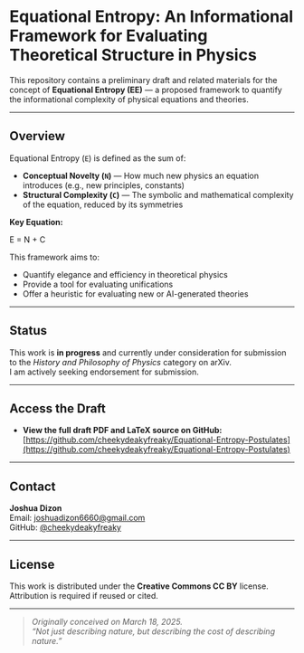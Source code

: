 # Equational Entropy: An Informational Framework for Evaluating Theoretical Structure in Physics

This repository contains a preliminary draft and related materials for the concept of **Equational Entropy (EE)** — a proposed framework to quantify the informational complexity of physical equations and theories.

---

## Overview

Equational Entropy (`E`) is defined as the sum of:

- **Conceptual Novelty (`N`)** — How much new physics an equation introduces (e.g., new principles, constants)
- **Structural Complexity (`C`)** — The symbolic and mathematical complexity of the equation, reduced by its symmetries

**Key Equation:**

E = N + C

This framework aims to:
- Quantify elegance and efficiency in theoretical physics
- Provide a tool for evaluating unifications
- Offer a heuristic for evaluating new or AI-generated theories

---

## Status

This work is **in progress** and currently under consideration for submission to the *History and Philosophy of Physics* category on arXiv.  
I am actively seeking endorsement for submission.

---

## Access the Draft

- **View the full draft PDF and LaTeX source on GitHub:**  
  [https://github.com/cheekydeakyfreaky/Equational-Entropy-Postulates](https://github.com/cheekydeakyfreaky/Equational-Entropy-Postulates)

---

## Contact

**Joshua Dizon**  
Email: [joshuadizon6660@gmail.com](mailto:joshuadizon6660@gmail.com)  
GitHub: [@cheekydeakyfreaky](https://github.com/cheekydeakyfreaky)

---

## License

This work is distributed under the **Creative Commons CC BY** license.  
Attribution is required if reused or cited.

---

> *Originally conceived on March 18, 2025.*  
> *“Not just describing nature, but describing the cost of describing nature.”*

